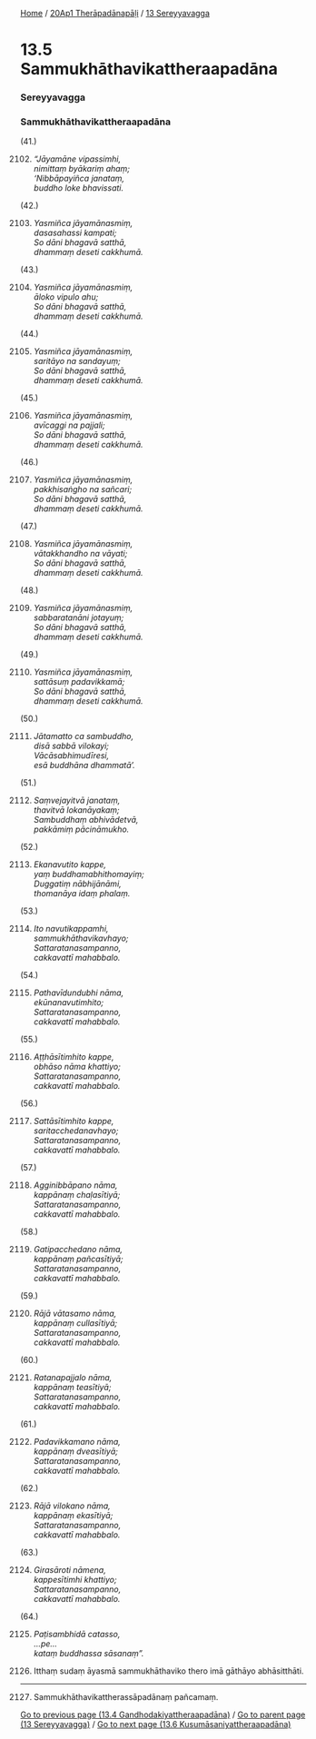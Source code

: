 
[Home](/) / [20Ap1 Therāpadānapāḷi](../../20Ap1.md) / [13 Sereyyavagga](../13.md)

# 13.5 Sammukhāthavikattheraapadāna

### Sereyyavagga

### Sammukhāthavikattheraapadāna

(41.)

2102. _“Jāyamāne vipassimhi,_  
_nimittaṃ byākariṃ ahaṃ;_  
_‘Nibbāpayiñca janataṃ,_  
_buddho loke bhavissati._  


(42.)

2103. _Yasmiñca jāyamānasmiṃ,_  
_dasasahassi kampati;_  
_So dāni bhagavā satthā,_  
_dhammaṃ deseti cakkhumā._  


(43.)

2104. _Yasmiñca jāyamānasmiṃ,_  
_āloko vipulo ahu;_  
_So dāni bhagavā satthā,_  
_dhammaṃ deseti cakkhumā._  


(44.)

2105. _Yasmiñca jāyamānasmiṃ,_  
_saritāyo na sandayuṃ;_  
_So dāni bhagavā satthā,_  
_dhammaṃ deseti cakkhumā._  


(45.)

2106. _Yasmiñca jāyamānasmiṃ,_  
_avīcaggi na pajjali;_  
_So dāni bhagavā satthā,_  
_dhammaṃ deseti cakkhumā._  


(46.)

2107. _Yasmiñca jāyamānasmiṃ,_  
_pakkhisaṅgho na sañcari;_  
_So dāni bhagavā satthā,_  
_dhammaṃ deseti cakkhumā._  


(47.)

2108. _Yasmiñca jāyamānasmiṃ,_  
_vātakkhandho na vāyati;_  
_So dāni bhagavā satthā,_  
_dhammaṃ deseti cakkhumā._  


(48.)

2109. _Yasmiñca jāyamānasmiṃ,_  
_sabbaratanāni jotayuṃ;_  
_So dāni bhagavā satthā,_  
_dhammaṃ deseti cakkhumā._  


(49.)

2110. _Yasmiñca jāyamānasmiṃ,_  
_sattāsuṃ padavikkamā;_  
_So dāni bhagavā satthā,_  
_dhammaṃ deseti cakkhumā._  


(50.)

2111. _Jātamatto ca sambuddho,_  
_disā sabbā vilokayi;_  
_Vācāsabhimudīresi,_  
_esā buddhāna dhammatā’._  


(51.)

2112. _Saṃvejayitvā janataṃ,_  
_thavitvā lokanāyakaṃ;_  
_Sambuddhaṃ abhivādetvā,_  
_pakkāmiṃ pācināmukho._  


(52.)

2113. _Ekanavutito kappe,_  
_yaṃ buddhamabhithomayiṃ;_  
_Duggatiṃ nābhijānāmi,_  
_thomanāya idaṃ phalaṃ._  


(53.)

2114. _Ito navutikappamhi,_  
_sammukhāthavikavhayo;_  
_Sattaratanasampanno,_  
_cakkavattī mahabbalo._  


(54.)

2115. _Pathavīdundubhi nāma,_  
_ekūnanavutimhito;_  
_Sattaratanasampanno,_  
_cakkavattī mahabbalo._  


(55.)

2116. _Aṭṭhāsītimhito kappe,_  
_obhāso nāma khattiyo;_  
_Sattaratanasampanno,_  
_cakkavattī mahabbalo._  


(56.)

2117. _Sattāsītimhito kappe,_  
_saritacchedanavhayo;_  
_Sattaratanasampanno,_  
_cakkavattī mahabbalo._  


(57.)

2118. _Agginibbāpano nāma,_  
_kappānaṃ chaḷasītiyā;_  
_Sattaratanasampanno,_  
_cakkavattī mahabbalo._  


(58.)

2119. _Gatipacchedano nāma,_  
_kappānaṃ pañcasītiyā;_  
_Sattaratanasampanno,_  
_cakkavattī mahabbalo._  


(59.)

2120. _Rājā vātasamo nāma,_  
_kappānaṃ cullasītiyā;_  
_Sattaratanasampanno,_  
_cakkavattī mahabbalo._  


(60.)

2121. _Ratanapajjalo nāma,_  
_kappānaṃ teasītiyā;_  
_Sattaratanasampanno,_  
_cakkavattī mahabbalo._  


(61.)

2122. _Padavikkamano nāma,_  
_kappānaṃ dveasītiyā;_  
_Sattaratanasampanno,_  
_cakkavattī mahabbalo._  


(62.)

2123. _Rājā vilokano nāma,_  
_kappānaṃ ekasītiyā;_  
_Sattaratanasampanno,_  
_cakkavattī mahabbalo._  


(63.)

2124. _Girasāroti nāmena,_  
_kappesītimhi khattiyo;_  
_Sattaratanasampanno,_  
_cakkavattī mahabbalo._  


(64.)

2125. _Paṭisambhidā catasso,_  
_…pe…_  
_kataṃ buddhassa sāsanaṃ”._  


2126. Itthaṃ sudaṃ āyasmā sammukhāthaviko thero imā gāthāyo abhāsitthāti.

---

2127. Sammukhāthavikattherassāpadānaṃ pañcamaṃ.



[Go to previous page (13.4 Gandhodakiyattheraapadāna)](13.4.md) / [Go to parent page (13 Sereyyavagga)](../13.md) / [Go to next page (13.6 Kusumāsaniyattheraapadāna)](13.6.md)


